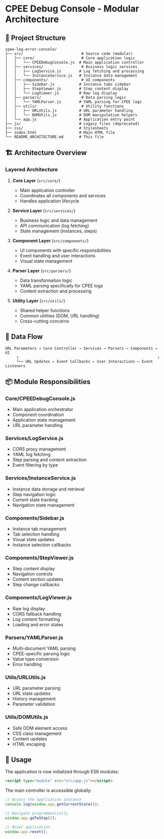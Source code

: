 # CPEE Debug Console - Modular Architecture

## 📁 **Project Structure**

```
cpee-log-error-console/
├── src/                          # Source code (modular)
│   ├── core/                     # Core application logic
│   │   └── CPEEDebugConsole.js  # Main application controller
│   ├── services/                 # Business logic services
│   │   ├── LogService.js        # Log fetching and processing
│   │   └── InstanceService.js   # Instance data management
│   ├── components/               # UI components
│   │   ├── Sidebar.js           # Instance tabs sidebar
│   │   ├── StepViewer.js        # Step content display
│   │   └── LogViewer.js         # Raw log display
│   ├── parsers/                  # Data parsing logic
│   │   └── YAMLParser.js        # YAML parsing for CPEE logs
│   ├── utils/                    # Utility functions
│   │   ├── URLUtils.js          # URL parameter handling
│   │   └── DOMUtils.js          # DOM manipulation helpers
│   └── app.js                   # Application entry point
├── js/                          # Legacy files (deprecated)
├── css/                         # Stylesheets
├── index.html                   # Main HTML file
└── README_ARCHITECTURE.md       # This file
```

## 🏗️ **Architecture Overview**

### **Layered Architecture**

1. **Core Layer** (`src/core/`)
   - Main application controller
   - Coordinates all components and services
   - Handles application lifecycle

2. **Service Layer** (`src/services/`)
   - Business logic and data management
   - API communication (log fetching)
   - State management (instances, steps)

3. **Component Layer** (`src/components/`)
   - UI components with specific responsibilities
   - Event handling and user interactions
   - Visual state management

4. **Parser Layer** (`src/parsers/`)
   - Data transformation logic
   - YAML parsing specifically for CPEE logs
   - Content extraction and processing

5. **Utility Layer** (`src/utils/`)
   - Shared helper functions
   - Common utilities (DOM, URL handling)
   - Cross-cutting concerns

## 🔄 **Data Flow**

```
URL Parameters → Core Controller → Services → Parsers → Components → UI
     ↑                                                              ↓
     └── URL Updates ← Event Callbacks ← User Interactions ← Event Listeners
```

## 📦 **Module Responsibilities**

### **Core/CPEEDebugConsole.js**
- Main application orchestrator
- Component coordination
- Application state management
- URL parameter handling

### **Services/LogService.js**
- CORS proxy management
- YAML log fetching
- Step parsing and content extraction
- Event filtering by type

### **Services/InstanceService.js**
- Instance data storage and retrieval
- Step navigation logic
- Current state tracking
- Navigation state management

### **Components/Sidebar.js**
- Instance tab management
- Tab selection handling
- Visual state updates
- Instance selection callbacks

### **Components/StepViewer.js**
- Step content display
- Navigation controls
- Content section updates
- Step change callbacks

### **Components/LogViewer.js**
- Raw log display
- CORS fallback handling
- Log content formatting
- Loading and error states

### **Parsers/YAMLParser.js**
- Multi-document YAML parsing
- CPEE-specific parsing logic
- Value type conversion
- Error handling

### **Utils/URLUtils.js**
- URL parameter parsing
- URL state updates
- History management
- Parameter validation

### **Utils/DOMUtils.js**
- Safe DOM element access
- CSS class management
- Content updates
- HTML escaping

## 🚀 **Usage**

The application is now initialized through ES6 modules:

```html
<script type="module" src="src/app.js"></script>
```

The main controller is accessible globally:

```javascript
// Access the application instance
console.log(window.app.getCurrentState());

// Navigate programmatically
window.app.goToStep(2);

// Reset application
window.app.reset();
```